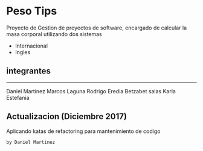 # Peso Tips

Proyecto de Gestion de proyectos de software, encargado de calcular la masa corporal utilizando
dos sistemas

* Internacional 
* Ingles

## integrantes

***
Daniel Martinez 
Marcos Laguna
Rodrigo Eredia 
Betzabet salas 
Karla Estefania

## Actualizacion (Diciembre 2017)

Aplicando katas de refactoring para mantenimiento de codigo 

	by Daniel Martinez